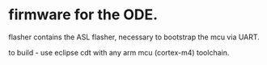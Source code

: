 # firmware for the ODE.

flasher contains the ASL flasher, necessary to bootstrap the mcu via UART.

to build - use eclipse cdt with any arm mcu (cortex-m4) toolchain.
